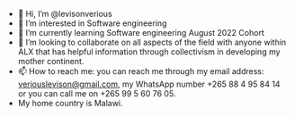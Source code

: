 - 👋 Hi, I’m @levisonverious
- 👀 I’m interested in Software engineering
- 🌱 I’m currently learning Software engineering August 2022 Cohort
- 💞️ I’m looking to collaborate on all aspects of the field with anyone within ALX that has helpful information through collectivism in developing my mother continent.
- 📫 How to reach me: you can reach me through my email address: veriouslevison@gmail.com, my WhatsApp number +265 88 4 95 84 14 or you can call me on +265 99 5 60 76 05.
- My home country is Malawi.
<!---
levisonverious/levisonverious is a ✨ special ✨ repository because its `README.md` (this file) appears on your GitHub profile.
You can click the Preview link to take a look at your changes.
--->

